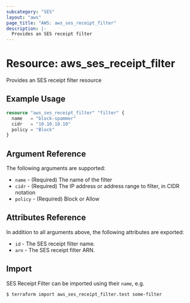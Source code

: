 ```yaml
---
subcategory: "SES"
layout: "aws"
page_title: "AWS: aws_ses_receipt_filter"
description: |-
  Provides an SES receipt filter
---
```


# Resource: aws_ses_receipt_filter

Provides an SES receipt filter resource

## Example Usage

```terraform
resource "aws_ses_receipt_filter" "filter" {
  name   = "block-spammer"
  cidr   = "10.10.10.10"
  policy = "Block"
}
```

## Argument Reference

The following arguments are supported:

* `name` - (Required) The name of the filter
* `cidr` - (Required) The IP address or address range to filter, in CIDR notation
* `policy` - (Required) Block or Allow

## Attributes Reference

In addition to all arguments above, the following attributes are exported:

* `id` - The SES receipt filter name.
* `arn` - The SES receipt filter ARN.

## Import

SES Receipt Filter can be imported using their `name`, e.g.

```
$ terraform import aws_ses_receipt_filter.test some-filter
```

